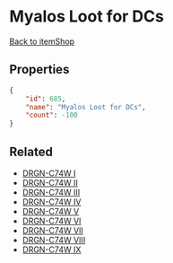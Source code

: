 # Myalos Loot for DCs

<no description available>

[Back to itemShop](../item-shops.md)

## Properties

```json
{
    "id": 685,
    "name": "Myalos Loot for DCs",
    "count": -100
}
```

## Related

- [DRGN-C74W I](../items/20052-drgn-c74w-i.md)
- [DRGN-C74W II](../items/20053-drgn-c74w-ii.md)
- [DRGN-C74W III](../items/20054-drgn-c74w-iii.md)
- [DRGN-C74W IV](../items/20055-drgn-c74w-iv.md)
- [DRGN-C74W V](../items/20056-drgn-c74w-v.md)
- [DRGN-C74W VI](../items/20057-drgn-c74w-vi.md)
- [DRGN-C74W VII](../items/20058-drgn-c74w-vii.md)
- [DRGN-C74W VIII](../items/20059-drgn-c74w-viii.md)
- [DRGN-C74W IX](../items/20060-drgn-c74w-ix.md)

